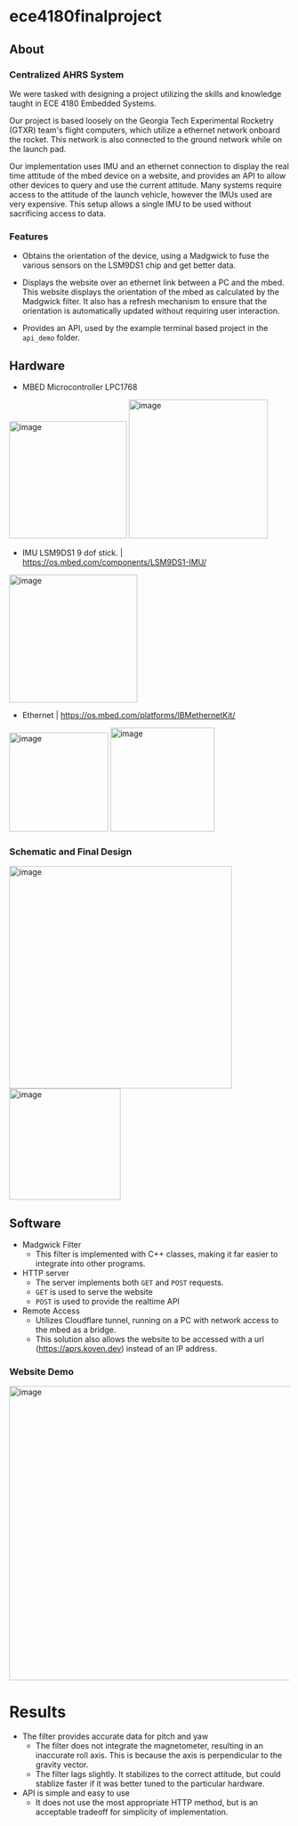 # ece4180finalproject

## About 
### Centralized AHRS System
We were tasked with designing a project utilizing the skills and knowledge taught in ECE 4180 Embedded Systems.

Our project is based loosely on the Georgia Tech Experimental Rocketry (GTXR) team's flight computers, which utilize a ethernet network onboard the rocket. This network is also connected to the ground network while on the launch pad. 

Our implementation uses IMU and an ethernet connection to display the real time attitude of the mbed device on a website, and provides an API to allow other devices to query and use the current attitude. Many systems require access to the attitude of the launch vehicle, however the IMUs used are very expensive. This setup allows a single IMU to be used without sacrificing access to data.

### Features

- Obtains the orientation of the device, using a Madgwick to fuse the various sensors on the LSM9DS1 chip and get better data.

- Displays the website over an ethernet link between a PC and the mbed. This website displays the orientation of the mbed as calculated by the Madgwick filter. It also has a refresh mechanism to ensure that the orientation is automatically updated without requiring user interaction.

- Provides an API, used by the example terminal based project in the `api_demo` folder.

## Hardware
- MBED Microcontroller LPC1768
<img width="211" alt="image" src="https://user-images.githubusercontent.com/61746589/165410689-6b4865a8-90df-4283-958e-799f0c6c65d4.png">
<img width="250" alt="image" src="https://user-images.githubusercontent.com/61746589/165411090-4b59a8ab-6962-40d7-84da-d0d102b33483.png">

- IMU LSM9DS1 9 dof stick. | https://os.mbed.com/components/LSM9DS1-IMU/
<img width="230" alt="image" src="https://user-images.githubusercontent.com/61746589/165410469-9179f012-0fe8-4537-8067-d112359e96ba.png">

- Ethernet | https://os.mbed.com/platforms/IBMethernetKit/ 

<img width="178" alt="image" src="https://user-images.githubusercontent.com/61746589/165409733-cbef4fcb-86dd-4c78-aae2-972beff941e8.png"> 
<img width="187" alt="image" src="https://user-images.githubusercontent.com/61746589/165398851-032c4776-c351-44d8-8462-a3c286d3f17f.png">

### Schematic and Final Design
<img width="400" alt="image" src="https://user-images.githubusercontent.com/61746589/165412891-d5a6c617-780c-40e2-9a77-5ca26e5b5cd7.png">
<img width="200" alt="image" src="https://user-images.githubusercontent.com/61746589/165412936-377efc39-786a-4140-afe1-2e7739ef688b.png">


## Software
- Madgwick Filter
  - This filter is implemented with C++ classes, making it far easier to integrate into other programs.
- HTTP server
  - The server implements both `GET` and `POST` requests.
  - `GET` is used to serve the website
  - `POST` is used to provide the realtime API
- Remote Access
  - Utilizes Cloudflare tunnel, running on a PC with network access to the mbed as a bridge.
  - This solution also allows the website to be accessed with a url (https://aprs.koven.dev) instead of an IP address.

### Website Demo
<img width="529" alt="image" src="https://user-images.githubusercontent.com/61746589/165414752-313a4dc4-3bd5-4256-9f5b-e49d2f98db5e.png">


# Results
- The filter provides accurate data for pitch and yaw
  - The filter does not integrate the magnetometer, resulting in an inaccurate roll axis. This is because the axis is perpendicular to the gravity vector.
  - The filter lags slightly. It stabilizes to the correct attitude, but could stablize faster if it was better tuned to the particular hardware.
- API is simple and easy to use
  - It does not use the most appropriate HTTP method, but is an acceptable tradeoff for simplicity of implementation.
